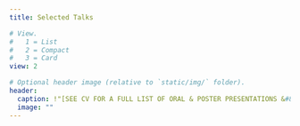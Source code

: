 ```yaml
---
title: Selected Talks

# View.
#   1 = List
#   2 = Compact
#   3 = Card
view: 2

# Optional header image (relative to `static/img/` folder).
header:
  caption: !"[SEE CV FOR A FULL LIST OF ORAL & POSTER PRESENTATIONS &#8250;]({{< ref "/cv/_index.md" >}})"
  image: ""
---
```

